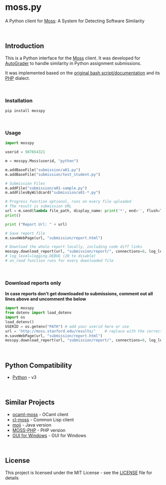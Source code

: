 # moss.py

A Python client for [Moss](http://theory.stanford.edu/~aiken/moss/): A System for Detecting Software Similarity

</br>

## Introduction

This is a Python interface for the [Moss](http://theory.stanford.edu/~aiken/moss/) client. It was developed for [AutoGrader](https://github.com/BilalZaib/AutoGrader) to handle similarity in Python assignment submissions. 

It was implemented based on the [original bash script/documentation](http://moss.stanford.edu/general/scripts.html) and its [PHP](https://github.com/Phhere/MOSS-PHP) dialect.


</br>

### Installation
 
```shell
pip install mosspy
```

</br>

### Usage

```python
import mosspy

userid = 987654321

m = mosspy.Moss(userid, "python")

m.addBaseFile("submission/a01.py")
m.addBaseFile("submission/test_student.py")

# Submission Files
m.addFile("submission/a01-sample.py")
m.addFilesByWildcard("submission/a01-*.py")

# Progress function optional, runs on every file uploaded
# The result is submission URL
url = m.send(lambda file_path, display_name: print('*', end='', flush=True))
print()

print ("Report Url: " + url)

# Save report file
m.saveWebPage(url, "submission/report.html")

# Download the whole report locally, including code diff links
mosspy.download_report(url, "submission/report/", connections=8, log_level=10, on_read=lambda url: print('*', end='', flush=True)) 
# log_level=logging.DEBUG (20 to disable)
# on_read function runs for every downloaded file
```

</br>

### Download reports only
**In case reports don't get downloaded to submissions, comment out all lines above and uncomment the below**

```python
import mosspy
from dotenv import load_dotenv
import os
load_dotenv()
USERID = os.getenv("PATH") # add your userid here or use
url = 'http://moss.stanford.edu/results/'    # replace with the correct home page link
m.saveWebPage(url, "submission/report.html")
mosspy.download_report(url, "submission/report/", connections=8, log_level=10, on_read=lambda url: print('*', end='', flush=True)) 
```

</br>

## Python Compatibility

* [Python](http://www.python.com) - v3

</br>

## Similar Projects

* [ocaml-moss](https://github.com/Chris00/ocaml-moss) - OCaml client 
* [cl-moss](https://github.com/wsgac/cl-moss) - Common Lisp client
* [moji](https://github.com/nordicway/moji) - Java version
* [MOSS-PHP](https://github.com/Phhere/MOSS-PHP) - PHP version
* [GUI for Windows](https://onedrive.live.com/?cid=b418048abfa842a7&id=B418048ABFA842A7%2136714&ithint=folder,.txt&authkey=!ACqFMI0kmA4L1mc) - GUI for Windows

</br>

## License

This project is licensed under the MIT License - see the [LICENSE](https://github.com/soachishti/moss.py/blob/master/LICENSE) file for details
